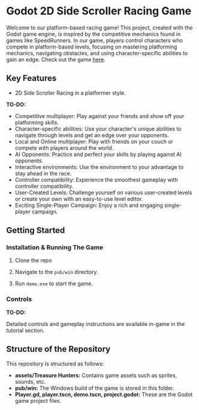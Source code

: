 # Godot 2D Side Scroller Racing Game

Welcome to our platform-based racing game! This project, created with the Godot game engine, is inspired by the competitive mechanics found in games like SpeedRunners. In our game, players control characters who compete in platform-based levels, focusing on mastering platforming mechanics, navigating obstacles, and using character-specific abilities to gain an edge. Check out the game [here](https://smr-2023-summer-project.github.io/2DSideRacer/).

## Key Features
* 2D Side Scroller Racing in a platformer style.

**TO-DO:**

* Competitive multiplayer: Play against your friends and show off your platforming skills.
* Character-specific abilities: Use your character's unique abilities to navigate through levels and get an edge over your opponents.
* Local and Online multiplayer: Play with friends on your couch or compete with players around the world.
* AI Opponents: Practice and perfect your skills by playing against AI opponents.
* Interactive environments: Use the environment to your advantage to stay ahead in the race.
* Controller compatibility: Experience the smoothest gameplay with controller compatibility.
* User-Created Levels: Challenge yourself on various user-created levels or create your own with an easy-to-use level editor.
* Exciting Single-Player Campaign: Enjoy a rich and engaging single-player campaign.

## Getting Started

### Installation & Running The Game

1. Clone the repo 

2. Navigate to the `pub/win` directory.

3. Run `demo.exe` to start the game.

### Controls

**TO-DO:**

Detailed controls and gameplay instructions are available in-game in the tutorial section.

## Structure of the Repository

This repository is structured as follows:

* **assets/Treasure Hunters:** Contains game assets such as sprites, sounds, etc.
* **pub/win:** The Windows build of the game is stored in this folder.
* **Player.gd, player.tscn, demo.tscn, project.godot:** These are the Godot game project files.
